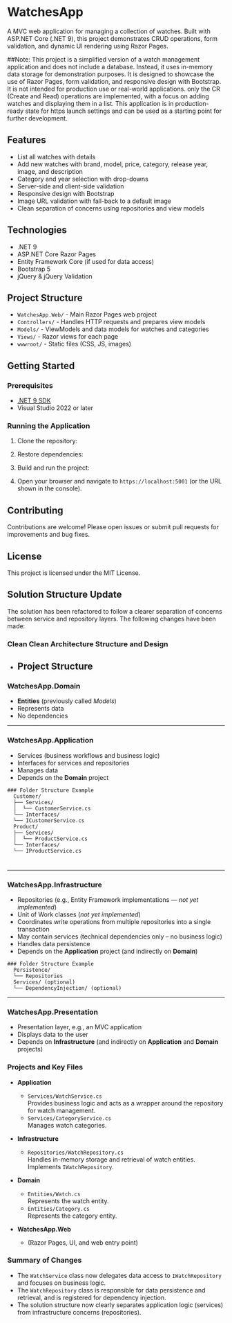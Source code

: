 # WatchesApp

A MVC web application for managing a collection of watches. Built with ASP.NET Core (.NET 9), this project demonstrates CRUD operations, form validation, and dynamic UI rendering using Razor Pages.

##Note: 
This project is a simplified version of a watch management application and does not include a database. Instead, it uses in-memory data storage for demonstration purposes.
It is designed to showcase the use of Razor Pages, form validation, and responsive design with Bootstrap.
It is not intended for production use or real-world applications.
only the CR (Create and Read) operations are implemented, with a focus on adding watches and displaying them in a list.
This application is in production-ready state for https launch settings and can be used as a starting point for further development.

## Features

- List all watches with details
- Add new watches with brand, model, price, category, release year, image, and description
- Category and year selection with drop-downs
- Server-side and client-side validation
- Responsive design with Bootstrap
- Image URL validation with fall-back to a default image
- Clean separation of concerns using repositories and view models

## Technologies

- .NET 9
- ASP.NET Core Razor Pages
- Entity Framework Core (if used for data access)
- Bootstrap 5
- jQuery & jQuery Validation

## Project Structure

- `WatchesApp.Web/` - Main Razor Pages web project
- `Controllers/` - Handles HTTP requests and prepares view models
- `Models/` - ViewModels and data models for watches and categories
- `Views/` - Razor views for each page
- `wwwroot/` - Static files (CSS, JS, images)

## Getting Started

### Prerequisites

- [.NET 9 SDK](https://dotnet.microsoft.com/download/dotnet/9.0)
- Visual Studio 2022 or later

### Running the Application

1. Clone the repository:

2. Restore dependencies:

3. Build and run the project:

4. Open your browser and navigate to `https://localhost:5001` (or the URL shown in the console).

## Contributing

Contributions are welcome! Please open issues or submit pull requests for improvements and bug fixes.

## License

This project is licensed under the MIT License.


## Solution Structure Update

The solution has been refactored to follow a clearer separation of concerns between service and repository layers. The following changes have been made:

### Clean Clean Architecture Structure and Design
- ## Project Structure

### **WatchesApp.Domain**
- **Entities** (previously called *Models*)
- Represents data
- No dependencies

---

### **WatchesApp.Application**
- Services (business workflows and business logic)
- Interfaces for services and repositories
- Manages data
- Depends on the **Domain** project
<pre><code>### Folder Structure Example 
  Customer/ 
  ├── Services/ 
  │  └── CustomerService.cs 
  └── Interfaces/ 
  └── ICustomerService.cs 
  Product/ 
  ├── Services/ 
  │  └── ProductService.cs 
  └── Interfaces/ 
  └── IProductService.cs 
   </code></pre>

###
---

### **WatchesApp.Infrastructure**
- Repositories (e.g., Entity Framework implementations — *not yet implemented*)
- Unit of Work classes (*not yet implemented*)
- Coordinates write operations from multiple repositories into a single transaction
- May contain services (technical dependencies only – no business logic)
- Handles data persistence
- Depends on the **Application** project (and indirectly on **Domain**)
<pre><code>### Folder Structure Example 
  Persistence/
  └── Repositories 
  Services/ (optional)
  └── DependencyInjection/ (optional) </code></pre>
 
---

### **WatchesApp.Presentation**
- Presentation layer, e.g., an MVC application
- Displays data to the user
- Depends on **Infrastructure** (and indirectly on **Application** and **Domain** projects)


### Projects and Key Files

- **Application**
  - `Services/WatchService.cs`  
    Provides business logic and acts as a wrapper around the repository for watch management.
  - `Services/CategoryService.cs`  
    Manages watch categories.

- **Infrastructure**
  - `Repositories/WatchRepository.cs`  
    Handles in-memory storage and retrieval of watch entities. Implements `IWatchRepository`.

- **Domain**
  - `Entities/Watch.cs`  
    Represents the watch entity.
  - `Entities/Category.cs`  
    Represents the category entity.

- **WatchesApp.Web**
  - (Razor Pages, UI, and web entry point)

### Summary of Changes

- The `WatchService` class now delegates data access to `IWatchRepository` and focuses on business logic.
- The `WatchRepository` class is responsible for data persistence and retrieval, and is registered for dependency injection.
- The solution structure now clearly separates application logic (services) from infrastructure concerns (repositories).
